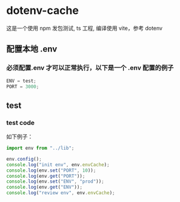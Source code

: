 # dotenv-cache

这是一个使用 npm 发包测试, ts 工程, 编译使用 vite，参考 dotenv

## 配置本地 .env

### 必须配置.env 才可以正常执行，以下是一个 .env 配置的例子

```ts
ENV = test;
PORT = 3000;
```

## test

### test code

如下例子：

```ts
import env from "../lib";

env.config();
console.log("init env", env.envCache);
console.log(env.set("PORT", 10));
console.log(env.get("PORT"));
console.log(env.set("ENV", "prod"));
console.log(env.get("ENV"));
console.log("review env", env.envCache);
```

